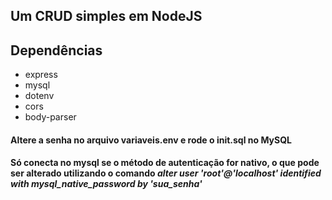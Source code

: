 ## Um CRUD simples em NodeJS


## Dependências
- express
- mysql
- dotenv
- cors
- body-parser

#### Altere a senha no arquivo variaveis.env e rode o init.sql no MySQL

#### Só conecta no mysql se o método de autenticação for nativo, o que pode ser alterado utilizando o comando *alter user 'root'@'localhost' identified with mysql_native_password by 'sua_senha'*